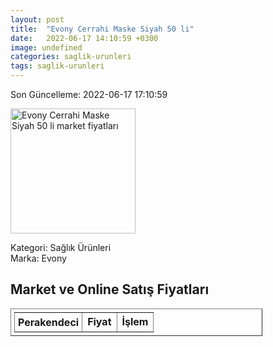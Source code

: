 ```yaml
---
layout: post
title:  "Evony Cerrahi Maske Siyah 50 li"
date:   2022-06-17 14:10:59 +0300
image: undefined
categories: saglik-urunleri
tags: saglik-urunleri
---
```


Son Güncelleme: 2022-06-17 17:10:59

<img src="undefined" width="200" alt="Evony Cerrahi Maske Siyah 50 li market fiyatları" />

Kategori: Sağlık Ürünleri
<br />
Marka: Evony

<h2>Market ve Online Satış Fiyatları</h2>

<table border="1" style="padding: 5px;width:80%;">
  <tr>
    <td style="padding: 5px;"><strong>Perakendeci</strong></td>
    <td><strong>Fiyat</strong></td>
    <td><strong>İşlem</strong></td>
  </tr>
  
</table>
